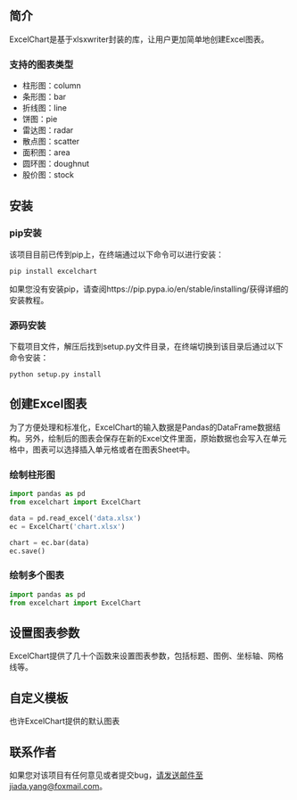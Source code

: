 ## 简介

ExcelChart是基于xlsxwriter封装的库，让用户更加简单地创建Excel图表。



### 支持的图表类型

* 柱形图：column
* 条形图：bar
* 折线图：line
* 饼图：pie
* 雷达图：radar
* 散点图：scatter
* 面积图：area
* 圆环图：doughnut
* 股价图：stock





## 安装

### pip安装

该项目目前已传到pip上，在终端通过以下命令可以进行安装：

```
pip install excelchart
```

如果您没有安装pip，请查阅https://pip.pypa.io/en/stable/installing/获得详细的安装教程。



### 源码安装

下载项目文件，解压后找到setup.py文件目录，在终端切换到该目录后通过以下命令安装：

```
python setup.py install
```



## 创建Excel图表

为了方便处理和标准化，ExcelChart的输入数据是Pandas的DataFrame数据结构。另外，绘制后的图表会保存在新的Excel文件里面，原始数据也会写入在单元格中，图表可以选择插入单元格或者在图表Sheet中。



### 绘制柱形图

```python
import pandas as pd
from excelchart import ExcelChart

data = pd.read_excel('data.xlsx')
ec = ExcelChart('chart.xlsx')

chart = ec.bar(data)
ec.save()
```



### 绘制多个图表

```python
import pandas as pd
from excelchart import ExcelChart


```



## 设置图表参数

ExcelChart提供了几十个函数来设置图表参数，包括标题、图例、坐标轴、网格线等。



## 自定义模板

也许ExcelChart提供的默认图表



## 联系作者

如果您对该项目有任何意见或者提交bug，请发送邮件至jiada.yang@foxmail.com。